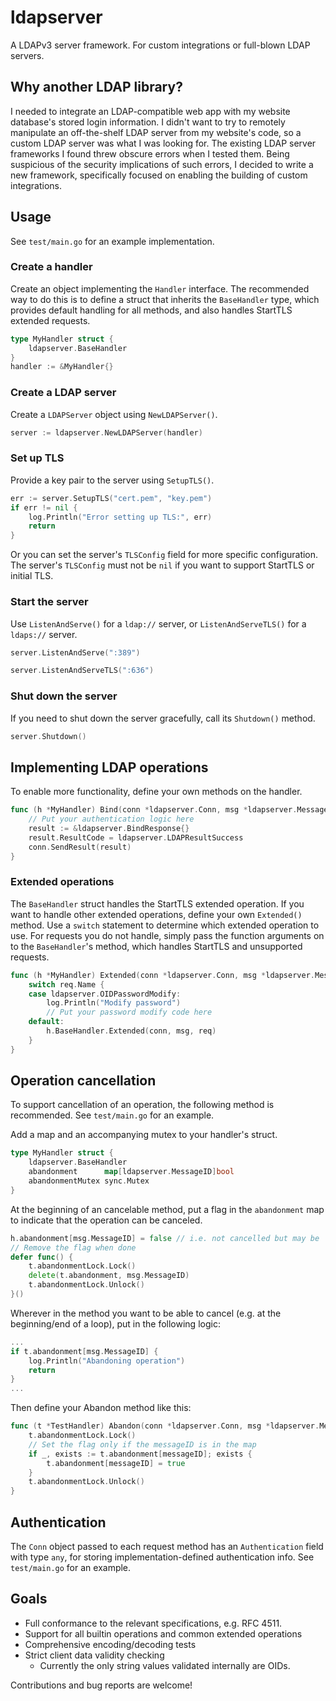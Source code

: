 # ldapserver

A LDAPv3 server framework.
For custom integrations or full-blown LDAP servers.

## Why another LDAP library?

I needed to integrate an LDAP-compatible web app with my website database's stored login information.
I didn't want to try to remotely manipulate an off-the-shelf LDAP server
from my website's code, so a custom LDAP server 
was what I was looking for.
The existing LDAP server frameworks I found threw obscure errors
when I tested them. Being suspicious of the security implications
of such errors, I decided to write a new framework,
specifically focused on enabling the building of custom integrations.

## Usage

See `test/main.go` for an example implementation.

### Create a handler

Create an object implementing the `Handler` interface.
The recommended way to do this is to define a struct that inherits
the `BaseHandler` type, which provides default handling
for all methods, and also handles StartTLS extended requests.

```go
type MyHandler struct {
    ldapserver.BaseHandler
}
handler := &MyHandler{}
```

### Create a LDAP server

Create a `LDAPServer` object using `NewLDAPServer()`.

```go
server := ldapserver.NewLDAPServer(handler)
```

### Set up TLS

Provide a key pair to the server using `SetupTLS()`.

```go
err := server.SetupTLS("cert.pem", "key.pem")
if err != nil {
    log.Println("Error setting up TLS:", err)
    return
}
```

Or you can set the server's `TLSConfig` field
for more specific configuration.
The server's `TLSConfig` must not be `nil` if you want
to support StartTLS or initial TLS.

### Start the server

Use `ListenAndServe()` for a `ldap://` server,
or `ListenAndServeTLS()` for a `ldaps://` server.

```go
server.ListenAndServe(":389")
```
```go
server.ListenAndServeTLS(":636")
```

### Shut down the server

If you need to shut down the server gracefully,
call its `Shutdown()` method.

```go
server.Shutdown()
```

## Implementing LDAP operations

To enable more functionality,
define your own methods on the handler.

```go
func (h *MyHandler) Bind(conn *ldapserver.Conn, msg *ldapserver.Message, req *ldapserver.BindRequest) {
    // Put your authentication logic here
    result := &ldapserver.BindResponse{}
    result.ResultCode = ldapserver.LDAPResultSuccess
    conn.SendResult(result)
}
```

### Extended operations

The `BaseHandler` struct handles the StartTLS extended operation.
If you want to handle other extended operations,
define your own `Extended()` method.
Use a `switch` statement to determine which extended operation 
to use. For requests you do not handle, simply pass the function
arguments on to the `BaseHandler`'s method, which handles
StartTLS and unsupported requests.

```go
func (h *MyHandler) Extended(conn *ldapserver.Conn, msg *ldapserver.Message, req *.dapserver.ExtendedRequest) {
	switch req.Name {
	case ldapserver.OIDPasswordModify:
		log.Println("Modify password")
		// Put your password modify code here
	default:
		h.BaseHandler.Extended(conn, msg, req)
	}
}
```

## Operation cancellation

To support cancellation of an operation, 
the following method is recommended.
See `test/main.go` for an example.

Add a map and an accompanying mutex to your handler's struct.

```go
type MyHandler struct {
    ldapserver.BaseHandler
    abandonment      map[ldapserver.MessageID]bool
    abandonmentMutex sync.Mutex
}
```

At the beginning of an cancelable method, 
put a flag in the `abandonment` map to indicate that
the operation can be canceled.

```go
h.abandonment[msg.MessageID] = false // i.e. not cancelled but may be
// Remove the flag when done
defer func() {
    t.abandonmentLock.Lock()
    delete(t.abandonment, msg.MessageID)
    t.abandonmentLock.Unlock()
}()
```

Wherever in the method you want to be able to cancel
(e.g. at the beginning/end of a loop), put in the following logic:

```go
...
if t.abandonment[msg.MessageID] {
    log.Println("Abandoning operation")
    return
}
...
```

Then define your Abandon method like this:

```go
func (t *TestHandler) Abandon(conn *ldapserver.Conn, msg *ldapserver.Message, messageID ldapserver.MessageID) {
	t.abandonmentLock.Lock()
    // Set the flag only if the messageID is in the map
	if _, exists := t.abandonment[messageID]; exists {
		t.abandonment[messageID] = true
	}
	t.abandonmentLock.Unlock()
}
```

## Authentication

The `Conn` object passed to each request method
has an `Authentication` field with type `any`, 
for storing implementation-defined authentication info.
See `test/main.go` for an example.

## Goals

- Full conformance to the relevant specifications,
  e.g. RFC 4511.
- Support for all builtin operations and common extended operations
- Comprehensive encoding/decoding tests
- Strict client data validity checking
  - Currently the only string values
    validated internally are OIDs.

Contributions and bug reports are welcome!